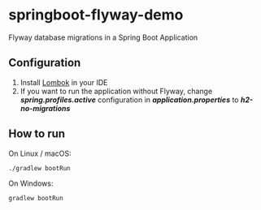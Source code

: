 
# springboot-flyway-demo
Flyway database migrations in a Spring Boot Application

## Configuration

 1. Install [Lombok](https://projectlombok.org/) in your IDE
 2. If you want to run the application without Flyway, change ***spring.profiles.active*** configuration in ***application.properties*** to ***h2-no-migrations*** 

## How to run
On Linux / macOS:

    ./gradlew bootRun

On Windows:

    gradlew bootRun

